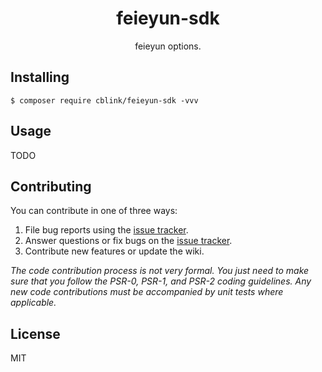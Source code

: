 <h1 align="center"> feieyun-sdk </h1>

<p align="center"> feieyun options.</p>


## Installing

```shell
$ composer require cblink/feieyun-sdk -vvv
```

## Usage

TODO

## Contributing

You can contribute in one of three ways:

1. File bug reports using the [issue tracker](https://github.com/cblink/feieyun-sdk/issues).
2. Answer questions or fix bugs on the [issue tracker](https://github.com/cblink/feieyun-sdk/issues).
3. Contribute new features or update the wiki.

_The code contribution process is not very formal. You just need to make sure that you follow the PSR-0, PSR-1, and PSR-2 coding guidelines. Any new code contributions must be accompanied by unit tests where applicable._

## License

MIT
